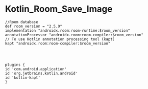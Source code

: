 # Kotlin_Room_Save_Image



    //Room database
    def room_version = "2.5.0"
    implementation "androidx.room:room-runtime:$room_version"
    annotationProcessor "androidx.room:room-compiler:$room_version"
    // To use Kotlin annotation processing tool (kapt)
    kapt "androidx.room:room-compiler:$room_version"
    
    
    
    
    plugins {
    id 'com.android.application'
    id 'org.jetbrains.kotlin.android'
    id 'kotlin-kapt'
    }
